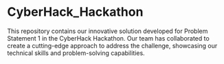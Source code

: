 # CyberHack_Hackathon
This repository contains our innovative solution developed for Problem Statement 1 in the CyberHack Hackathon. Our team has collaborated to create a cutting-edge approach to address the challenge, showcasing our technical skills and problem-solving capabilities.
